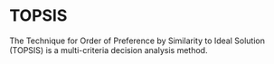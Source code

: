 # TOPSIS
The Technique for Order of Preference by Similarity to Ideal Solution (TOPSIS) is a multi-criteria decision analysis method.
